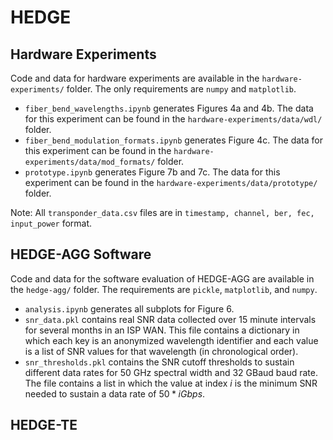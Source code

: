 # HEDGE
## Hardware Experiments
Code and data for hardware experiments are available in the `hardware-experiments/` folder. The only requirements are `numpy` and `matplotlib`. 
- `fiber_bend_wavelengths.ipynb` generates Figures 4a and 4b. The data for this experiment can be found in the `hardware-experiments/data/wdl/` folder.
- `fiber_bend_modulation_formats.ipynb` generates Figure 4c. The data for this experiment can be found in the `hardware-experiments/data/mod_formats/` folder.
- `prototype.ipynb` generates Figure 7b and 7c. The data for this experiment can be found in the `hardware-experiments/data/prototype/` folder.

Note: All `transponder_data.csv` files are in `timestamp, channel, ber, fec, input_power` format.

## HEDGE-AGG Software
Code and data for the software evaluation of HEDGE-AGG are available in the `hedge-agg/` folder. The requirements are `pickle`, `matplotlib`, and `numpy`.
- `analysis.ipynb` generates all subplots for Figure 6.
- `snr_data.pkl` contains real SNR data collected over 15 minute intervals for several months in an ISP WAN. This file contains a dictionary in which each key is an anonymized wavelength identifier and each value is a list of SNR values for that wavelength (in chronological order).
- `snr_thresholds.pkl` contains the SNR cutoff thresholds to sustain different data rates for 50 GHz spectral width and 32 GBaud baud rate. The file contains a list in which the value at index $i$ is the minimum SNR needed to sustain a data rate of $50 * i Gbps$.

## HEDGE-TE

